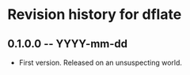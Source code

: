 # Revision history for dflate

## 0.1.0.0 -- YYYY-mm-dd

* First version. Released on an unsuspecting world.
